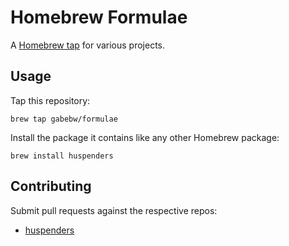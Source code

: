 # Homebrew Formulae

A [Homebrew tap] for various projects.

[Homebrew tap]: https://github.com/Homebrew/homebrew/blob/master/share/doc/homebrew/brew-tap.md

## Usage

Tap this repository:

    brew tap gabebw/formulae

Install the package it contains like any other Homebrew package:

    brew install huspenders

## Contributing

Submit pull requests against the respective repos:

* [huspenders](https://github.com/gabebw/huspenders)
